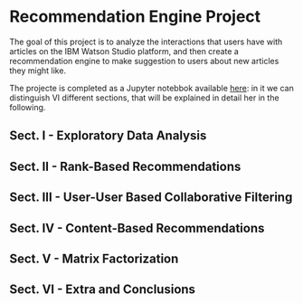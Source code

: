 # Recommendation Engine Project
The goal of this project is to analyze the interactions that users have with articles on the IBM Watson Studio platform, and then create a recommendation engine to make suggestion to users about new articles they might like.  

The projecte is completed as a Jupyter notebbok available [here](./Recommendations_with_IBM.ipynb): in it we can distinguish VI different sections, that will be explained in detail her in the following.

## Sect. I - Exploratory Data Analysis


## Sect. II - Rank-Based Recommendations


## Sect. III - User-User Based Collaborative Filtering


## Sect. IV - Content-Based Recommendations


## Sect. V - Matrix Factorization


## Sect. VI - Extra and Conclusions
